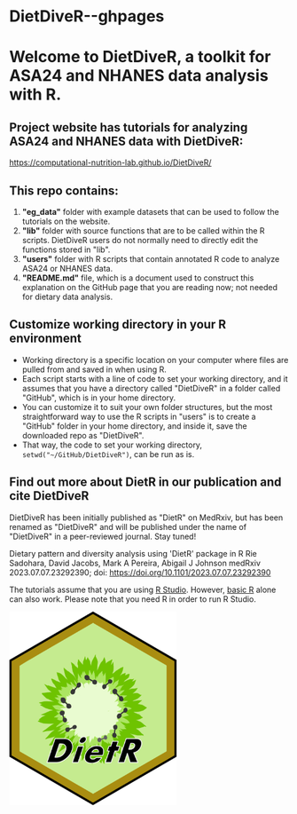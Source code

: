 # DietDiveR--ghpages
# Welcome to DietDiveR, a toolkit for ASA24 and NHANES data analysis with R.

## Project website has tutorials for analyzing ASA24 and NHANES data with DietDiveR:
https://computational-nutrition-lab.github.io/DietDiveR/

## This repo contains:
1. **"eg_data"** folder with example datasets that can be used to follow the tutorials on the website.
2. **"lib"** folder with source functions that are to be called within the R scripts. DietDiveR users do not normally need to directly edit the functions stored in "lib". 
3. **"users"** folder with R scripts that contain annotated R code to analyze ASA24 or NHANES data.
4. **"README.md"** file, which is a document used to construct this explanation on the GitHub page that you are reading now; not needed for dietary data analysis.

## Customize working directory in your R environment
- Working directory is a specific location on your computer where files are pulled from and saved in when using R.
- Each script starts with a line of code to set your working directory, and it assumes that you have a directory called "DietDiveR" in a folder called "GitHub", which is in your home directory.
- You can customize it to suit your own folder structures, but the most straightforward way to use the R scripts in "users" is to create a "GitHub" folder in your home directory, and inside it, save the downloaded repo as "DietDiveR".
- That way, the code to set your working directory, `setwd("~/GitHub/DietDiveR")`, can be run as is. 

## Find out more about DietR in our publication and cite DietDiveR
DietDiveR has been initially published as "DietR" on MedRxiv, but
has been renamed as "DietDiveR" and will be published under the name of 
"DietDiveR" in a peer-reviewed journal. Stay tuned!

Dietary pattern and diversity analysis using 'DietR' package in R
Rie Sadohara, David Jacobs, Mark A Pereira, Abigail J Johnson
medRxiv 2023.07.07.23292390; doi: https://doi.org/10.1101/2023.07.07.23292390

The tutorials assume that you are using [R Studio](https://posit.co/downloads/). However, [basic R](https://www.r-project.org/) alone can also work. Please note that you need R in order to run R Studio.

<img src='lib/DietR Logo.png' alt="DietR logo" width=60% height=auto/>

